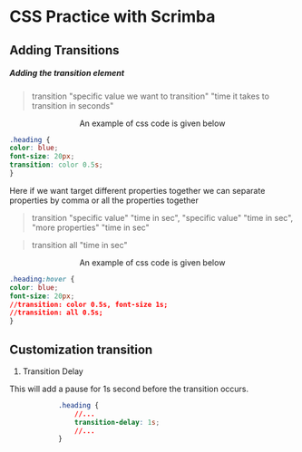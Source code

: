<h1>CSS Practice with Scrimba</h1>

<h2>Adding Transitions</h2>

<h5>Adding the transition element</h5>

>transition "specific value we want to transition" "time it takes to transition in seconds"

<p align="center">An example of css code is given below</p>

```css
.heading {
color: blue;
font-size: 20px;
transition: color 0.5s;
}
```

Here if we want target different properties together we can separate properties by comma or all the properties together

>transition "specific value" "time in sec", "specific value" "time in sec", "more properties" "time in sec"

>transition all "time in sec"


<p align="center">An example of css code is given below</p>

```css
.heading:hover {
color: blue;
font-size: 20px;
//transition: color 0.5s, font-size 1s;
//transition: all 0.5s;
}
```

<h2>Customization transition</h2>

1. Transition Delay

This will add a pause for 1s second before the transition occurs.

```css
            .heading {
                //...
                transition-delay: 1s;
                //...
            }
```
